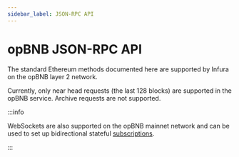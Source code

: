 ```yaml
---
sidebar_label: JSON-RPC API
---
```


# opBNB JSON-RPC API

The standard Ethereum methods documented here are supported by Infura on the opBNB layer 2 network.

Currently, only near head requests (the last 128 blocks) are supported in the
opBNB service. Archive requests are not supported.

:::info

WebSockets are also supported on the opBNB mainnet network and can be used to set up bidirectional stateful [subscriptions](subscription-methods/index.md).

:::

